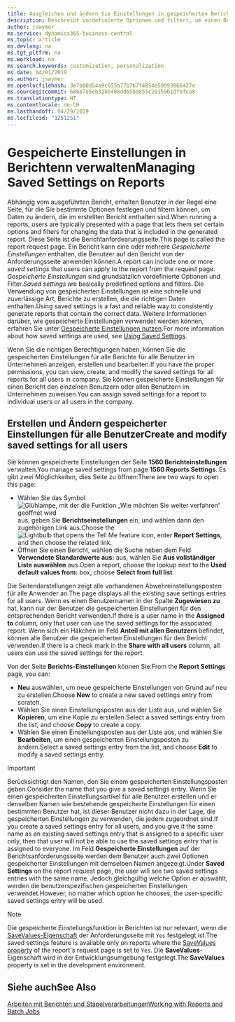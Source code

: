 ```yaml
---
title: Ausgleichen und ändern Sie Einstellungen in gespeicherten Berichten | Microsoft Docs
description: Beschreibt vordefinierte Optionen und filtert, um einen Bericht anzupassen und die richtigen Daten zu generieren.
author: jswymer
ms.service: dynamics365-business-central
ms.topic: article
ms.devlang: na
ms.tgt_pltfrm: na
ms.workload: na
ms.search.keywords: customization, personalization
ms.date: 04/01/2019
ms.author: jswymer
ms.openlocfilehash: 3e7b00d54a9c655a77b7b7f4854e59993866427e
ms.sourcegitcommit: 60b87e5eb32bb408dd65b9855c29159b1dfbfca8
ms.translationtype: HT
ms.contentlocale: de-CH
ms.lasthandoff: 04/29/2019
ms.locfileid: "1251251"
---
```

# <a name="managing-saved-settings-on-reports"></a><span data-ttu-id="82826-103">Gespeicherte Einstellungen in Berichtenn verwalten</span><span class="sxs-lookup"><span data-stu-id="82826-103">Managing Saved Settings on Reports</span></span>
<span data-ttu-id="82826-104">Abhängig vom ausgeführten Bericht, erhalten Benutzer in der Regel eine Seite, für die Sie bestimmte Optionen festlegen und filtern können, um Daten zu ändern, die im erstellten Bericht enthalten sind.</span><span class="sxs-lookup"><span data-stu-id="82826-104">When running a reports, users are typically presented with a page that lets them set certain options and filters for changing the data that is included in the generated report.</span></span> <span data-ttu-id="82826-105">Diese Seite ist die Berichtanfordearungsseite.</span><span class="sxs-lookup"><span data-stu-id="82826-105">This page is called the report request page.</span></span> <span data-ttu-id="82826-106">Ein Bericht kann eine oder mehrere *Gespeicherte Einstellungen* enthalten, die Benutzer auf den Bericht von der Anforderungsseite anwenden können.</span><span class="sxs-lookup"><span data-stu-id="82826-106">A report can include one or more *saved settings* that users can apply to the report from the request page.</span></span> <span data-ttu-id="82826-107">*Gespeicherte Einstellungen* sind grundsätzlich vordefinierte Optionen und Filter.</span><span class="sxs-lookup"><span data-stu-id="82826-107">*Saved settings* are basically predefined options and filters.</span></span> <span data-ttu-id="82826-108">Die Verwendung von gespeicherten Einstellungen ist eine schnelle und zuverlässige Art, Berichte zu erstellen, die die richtigen Daten enthalten.</span><span class="sxs-lookup"><span data-stu-id="82826-108">Using saved settings is a fast and reliable way to consistently generate reports that contain the correct data.</span></span> <span data-ttu-id="82826-109">Weitere Informationen darüber, wie gespeicherte Einstellungen verwendet werden können, erfahren Sie unter [Gespeicherte Einstellungen nutzen](ui-work-report.md#SavedSettings).</span><span class="sxs-lookup"><span data-stu-id="82826-109">For more information about how saved settings are used, see [Using Saved Settings](ui-work-report.md#SavedSettings).</span></span>

<span data-ttu-id="82826-110">Wenn Sie die richtigen Berechtigungen haben, können Sie die gespeicherten Einstellungen für alle Berichte für alle Benutzer im Unternehmen anzeigen, erstellen und bearbeiten.</span><span class="sxs-lookup"><span data-stu-id="82826-110">If you have the proper permissions, you can view, create, and modify the saved settings for all reports for all users in company.</span></span> <span data-ttu-id="82826-111">Sie können gespeicherte Einstellungen für einen Bericht den einzelnen Benutzern oder allen Benutzern im Unternehmen zuweisen.</span><span class="sxs-lookup"><span data-stu-id="82826-111">You can assign saved settings for a report to individual users or all users in the company.</span></span>

<!--
## Apply saved settings to a report
1. Open the report.

   The report request page appears.    
2. In the **Saved Settings** section of the page, set the **Name** field  to the saved settings that you want to use.

   The **Saved Settings** section only appears if the report has been run before or if there are existing saved settings entries. The saved settings entry called **Last used options and filters** is always available. These settings are the option and filter values that were used the last time you ran the report.

-->

## <a name="create-and-modify-saved-settings-for-all-users"></a><span data-ttu-id="82826-112">Erstellen und Ändern gespeicherter Einstellungen für alle Benutzer</span><span class="sxs-lookup"><span data-stu-id="82826-112">Create and modify saved settings for all users</span></span>
<span data-ttu-id="82826-113">Sie können gespeicherte Einstellungen der Seite **1560 Berichteinstellungen** verwalten.</span><span class="sxs-lookup"><span data-stu-id="82826-113">You manage saved settings from page **1560 Reports Settings**.</span></span> <span data-ttu-id="82826-114">Es gibt zwei Möglichkeiten, dies Seite zu öffnen:</span><span class="sxs-lookup"><span data-stu-id="82826-114">There are two ways to open this page:</span></span>
-   <span data-ttu-id="82826-115">Wählen Sie das Symbol ![Glühlampe, mit der die Funktion „Wie möchten Sie weiter verfahren“ geöffnet wird](media/ui-search/search_small.png "Wie möchten Sie weiter verfahren?") aus, geben Sie **Berichtseinstellungen** ein, und wählen dann den zugehörigen Link aus.</span><span class="sxs-lookup"><span data-stu-id="82826-115">Choose the ![Lightbulb that opens the Tell Me feature](media/ui-search/search_small.png "Tell me what you want to do") icon, enter **Report Settings**, and then choose the related link.</span></span>
-   <span data-ttu-id="82826-116">Öffnen Sie einen Bericht, wählen die Suche neben dem Feld **Verwendete Standardwerte aus:** aus, wählen Sie **Aus vollständiger Liste auswählen** aus.</span><span class="sxs-lookup"><span data-stu-id="82826-116">Open a report, choose the lookup next to the **Used default values from:** box, choose **Select from full list**.</span></span>

<span data-ttu-id="82826-117">Die Seitendarstellungen zeigt alle vorhandenen Abwehreinstellungsposten für alle Anwender an.</span><span class="sxs-lookup"><span data-stu-id="82826-117">The page displays all the existing save settings entries for all users.</span></span> <span data-ttu-id="82826-118">Wenn es einen Benutzernamen in der Spalte **Zugewiesen zu** hat, kann nur der Benutzer die gespeicherten Einstellungen für den entsprechenden Bericht verwenden.</span><span class="sxs-lookup"><span data-stu-id="82826-118">If there is a user name in the **Assigned to** column, only that user can use the saved settings for the associated report.</span></span> <span data-ttu-id="82826-119">Wenn sich ein Häkchen im Feld **Anteil mit allen Benutzern** befindet, können alle Benutzer die  gespeicherten Einstellungen für den Bericht verwenden.</span><span class="sxs-lookup"><span data-stu-id="82826-119">If there is a check mark in the **Share with all users** column, all users can use the saved settings for the report.</span></span>

<span data-ttu-id="82826-120">Von der Seite **Berichts-Einstellungen** können Sie:</span><span class="sxs-lookup"><span data-stu-id="82826-120">From the **Report Settings** page, you can:</span></span>
-   <span data-ttu-id="82826-121">**Neu** auswählen, um neue gespeicherte Einstellungen von Grund auf neu zu erstellen.</span><span class="sxs-lookup"><span data-stu-id="82826-121">Choose **New** to create a new saved settings entry from scratch.</span></span>
-   <span data-ttu-id="82826-122">Wählen Sie einen Einstellungsposten aus der Liste aus, und wählen Sie **Kopieren**, um eine Kopie zu erstellen.</span><span class="sxs-lookup"><span data-stu-id="82826-122">Select a saved settings entry from the list, and choose **Copy** to create a copy.</span></span>
-   <span data-ttu-id="82826-123">Wählen Sie einen Einstellungsposten aus der Liste aus, und wählen Sie **Bearbeiten**, um einen gespeicherten Einstellungsposten zu ändern.</span><span class="sxs-lookup"><span data-stu-id="82826-123">Select a saved settings entry from the list, and choose **Edit** to modify a saved settings entry.</span></span>


> [!Important]
> <span data-ttu-id="82826-124">Berücksichtigt den Namen, den Sie einem gespeicherten Einstellungsposten geben.</span><span class="sxs-lookup"><span data-stu-id="82826-124">Consider the name that you give a saved settings entry.</span></span> <span data-ttu-id="82826-125">Wenn Sie einen gespeicherten Einstellungsartikel für alle Benutzer erstellen und er denselben Namen wie bestehende gespeicherte Einstellungen für einen bestimmten Benutzer hat, ist dieser Benutzer nicht dazu in der Lage, die gespeicherten Einstellungen zu verwenden, die jedem zugeordnet sind.</span><span class="sxs-lookup"><span data-stu-id="82826-125">If you create a saved settings entry for all users, and you give it the same name as an existing saved settings entry that is assigned to a specific user only, then that user will not be able to use the saved settings entry that is assigned to everyone.</span></span>  <span data-ttu-id="82826-126">Im Feld **Gespeicherte Einstellungen** auf der Berichtsanforderungsseite werden dem Benutzer auch zwei Optionen gespeicherter Einstellungen mit demselben Namen angezeigt.</span><span class="sxs-lookup"><span data-stu-id="82826-126">Under **Saved Settings** on the report request page, the user will see two saved settings entries with the same name.</span></span> <span data-ttu-id="82826-127">Jedoch gleichgültig welche Option er auswählt, werden die benutzerspezifischen gespeicherten Einstellungen verwendet.</span><span class="sxs-lookup"><span data-stu-id="82826-127">However, no matter which option he chooses, the user-specific saved settings entry will be used.</span></span>

> [!NOTE]
> <span data-ttu-id="82826-128">Die gespeicherte Einstellungsfunktion in Berichten ist nur relevant, wenn die [SaveValues-Eigenschaft](https://docs.microsoft.com/en-us/dynamics-nav/savevalues-property) der Anforderungsseite mit `Yes` festgelegt ist.</span><span class="sxs-lookup"><span data-stu-id="82826-128">The saved settings feature is available only on reports where the [SaveValues property](https://docs.microsoft.com/en-us/dynamics-nav/savevalues-property) of the report's request page is set to `Yes`.</span></span> <span data-ttu-id="82826-129">Die **SaveValues**-Eigenschaft wird in der Entwicklungsumgebung festgelegt.</span><span class="sxs-lookup"><span data-stu-id="82826-129">The **SaveValues** property is set in the development environment.</span></span>  

## <a name="see-also"></a><span data-ttu-id="82826-130">Siehe auch</span><span class="sxs-lookup"><span data-stu-id="82826-130">See Also</span></span>
[<span data-ttu-id="82826-131">Arbeiten mit Berichten und Stapelverarbeitungen</span><span class="sxs-lookup"><span data-stu-id="82826-131">Working with Reports and Batch Jobs</span></span>](ui-work-report.md)  
